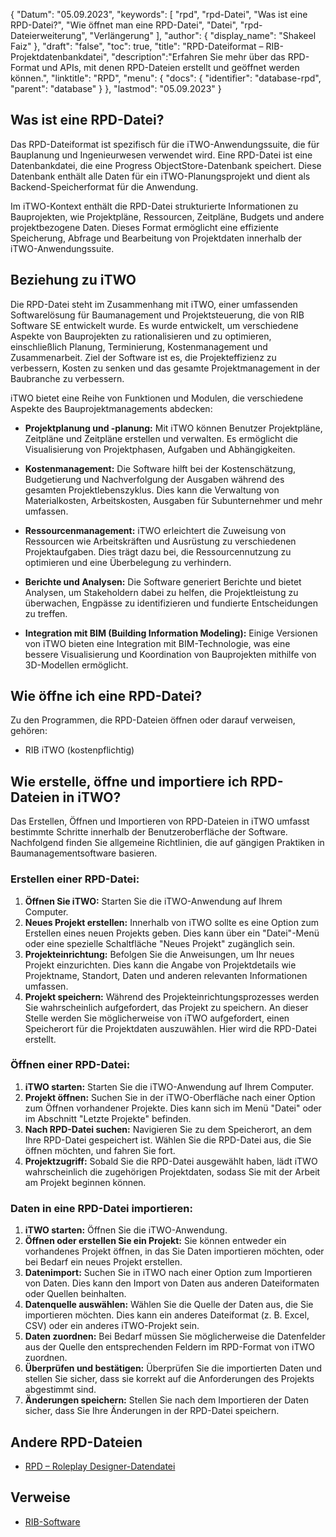 {
"Datum": "05.09.2023",
  "keywords": [
"rpd",
"rpd-Datei",
"Was ist eine RPD-Datei?",
"Wie öffnet man eine RPD-Datei",
"Datei",
"rpd-Dateierweiterung",
"Verlängerung"
],
  "author": {
"display_name": "Shakeel Faiz"
},
"draft": "false",
  "toc": true,
"title": "RPD-Dateiformat – RIB-Projektdatenbankdatei",
  "description":"Erfahren Sie mehr über das RPD-Format und APIs, mit denen RPD-Dateien erstellt und geöffnet werden können.",
"linktitle": "RPD",
  "menu": {
    "docs": {
      "identifier": "database-rpd",
"parent": "database"
}
},
"lastmod": "05.09.2023"
}

## Was ist eine RPD-Datei?

Das RPD-Dateiformat ist spezifisch für die iTWO-Anwendungssuite, die für Bauplanung und Ingenieurwesen verwendet wird. Eine RPD-Datei ist eine Datenbankdatei, die eine Progress ObjectStore-Datenbank speichert. Diese Datenbank enthält alle Daten für ein iTWO-Planungsprojekt und dient als Backend-Speicherformat für die Anwendung.

Im iTWO-Kontext enthält die RPD-Datei strukturierte Informationen zu Bauprojekten, wie Projektpläne, Ressourcen, Zeitpläne, Budgets und andere projektbezogene Daten. Dieses Format ermöglicht eine effiziente Speicherung, Abfrage und Bearbeitung von Projektdaten innerhalb der iTWO-Anwendungssuite.

## Beziehung zu iTWO

Die RPD-Datei steht im Zusammenhang mit iTWO, einer umfassenden Softwarelösung für Baumanagement und Projektsteuerung, die von RIB Software SE entwickelt wurde. Es wurde entwickelt, um verschiedene Aspekte von Bauprojekten zu rationalisieren und zu optimieren, einschließlich Planung, Terminierung, Kostenmanagement und Zusammenarbeit. Ziel der Software ist es, die Projekteffizienz zu verbessern, Kosten zu senken und das gesamte Projektmanagement in der Baubranche zu verbessern.

iTWO bietet eine Reihe von Funktionen und Modulen, die verschiedene Aspekte des Bauprojektmanagements abdecken:

- **Projektplanung und -planung:** Mit iTWO können Benutzer Projektpläne, Zeitpläne und Zeitpläne erstellen und verwalten. Es ermöglicht die Visualisierung von Projektphasen, Aufgaben und Abhängigkeiten.

- **Kostenmanagement:** Die Software hilft bei der Kostenschätzung, Budgetierung und Nachverfolgung der Ausgaben während des gesamten Projektlebenszyklus. Dies kann die Verwaltung von Materialkosten, Arbeitskosten, Ausgaben für Subunternehmer und mehr umfassen.

- **Ressourcenmanagement:** iTWO erleichtert die Zuweisung von Ressourcen wie Arbeitskräften und Ausrüstung zu verschiedenen Projektaufgaben. Dies trägt dazu bei, die Ressourcennutzung zu optimieren und eine Überbelegung zu verhindern.

- **Berichte und Analysen:** Die Software generiert Berichte und bietet Analysen, um Stakeholdern dabei zu helfen, die Projektleistung zu überwachen, Engpässe zu identifizieren und fundierte Entscheidungen zu treffen.

- **Integration mit BIM (Building Information Modeling):** Einige Versionen von iTWO bieten eine Integration mit BIM-Technologie, was eine bessere Visualisierung und Koordination von Bauprojekten mithilfe von 3D-Modellen ermöglicht.

## Wie öffne ich eine RPD-Datei?

Zu den Programmen, die RPD-Dateien öffnen oder darauf verweisen, gehören:

- RIB iTWO (kostenpflichtig)

## Wie erstelle, öffne und importiere ich RPD-Dateien in iTWO?

Das Erstellen, Öffnen und Importieren von RPD-Dateien in iTWO umfasst bestimmte Schritte innerhalb der Benutzeroberfläche der Software. Nachfolgend finden Sie allgemeine Richtlinien, die auf gängigen Praktiken in Baumanagementsoftware basieren.

### Erstellen einer RPD-Datei:

1. **Öffnen Sie iTWO:** Starten Sie die iTWO-Anwendung auf Ihrem Computer.
2. **Neues Projekt erstellen:** Innerhalb von iTWO sollte es eine Option zum Erstellen eines neuen Projekts geben. Dies kann über ein "Datei"-Menü oder eine spezielle Schaltfläche "Neues Projekt" zugänglich sein.
3. **Projekteinrichtung:** Befolgen Sie die Anweisungen, um Ihr neues Projekt einzurichten. Dies kann die Angabe von Projektdetails wie Projektname, Standort, Daten und anderen relevanten Informationen umfassen.
4. **Projekt speichern:** Während des Projekteinrichtungsprozesses werden Sie wahrscheinlich aufgefordert, das Projekt zu speichern. An dieser Stelle werden Sie möglicherweise von iTWO aufgefordert, einen Speicherort für die Projektdaten auszuwählen. Hier wird die RPD-Datei erstellt.

### Öffnen einer RPD-Datei:

1. **iTWO starten:** Starten Sie die iTWO-Anwendung auf Ihrem Computer.
2. **Projekt öffnen:** Suchen Sie in der iTWO-Oberfläche nach einer Option zum Öffnen vorhandener Projekte. Dies kann sich im Menü "Datei" oder im Abschnitt "Letzte Projekte" befinden.
3. **Nach RPD-Datei suchen:** Navigieren Sie zu dem Speicherort, an dem Ihre RPD-Datei gespeichert ist. Wählen Sie die RPD-Datei aus, die Sie öffnen möchten, und fahren Sie fort.
4. **Projektzugriff:** Sobald Sie die RPD-Datei ausgewählt haben, lädt iTWO wahrscheinlich die zugehörigen Projektdaten, sodass Sie mit der Arbeit am Projekt beginnen können.

### Daten in eine RPD-Datei importieren:

1. **iTWO starten:** Öffnen Sie die iTWO-Anwendung.
2. **Öffnen oder erstellen Sie ein Projekt:** Sie können entweder ein vorhandenes Projekt öffnen, in das Sie Daten importieren möchten, oder bei Bedarf ein neues Projekt erstellen.
3. **Datenimport:** Suchen Sie in iTWO nach einer Option zum Importieren von Daten. Dies kann den Import von Daten aus anderen Dateiformaten oder Quellen beinhalten.
4. **Datenquelle auswählen:** Wählen Sie die Quelle der Daten aus, die Sie importieren möchten. Dies kann ein anderes Dateiformat (z. B. Excel, CSV) oder ein anderes iTWO-Projekt sein.
5. **Daten zuordnen:** Bei Bedarf müssen Sie möglicherweise die Datenfelder aus der Quelle den entsprechenden Feldern im RPD-Format von iTWO zuordnen.
6. **Überprüfen und bestätigen:** Überprüfen Sie die importierten Daten und stellen Sie sicher, dass sie korrekt auf die Anforderungen des Projekts abgestimmt sind.
7. **Änderungen speichern:** Stellen Sie nach dem Importieren der Daten sicher, dass Sie Ihre Änderungen in der RPD-Datei speichern.

## Andere RPD-Dateien

- [RPD – Roleplay Designer-Datendatei](/database/rpd-roleplay/)

## Verweise
* [RIB-Software](https://en.wikipedia.org/wiki/RIB_Software)

